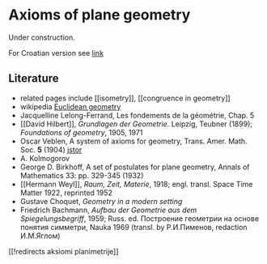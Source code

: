 # Axioms of plane geometry

Under construction.

For Croatian version see [link](https://ncatlab.org/zoranskoda/show/aksiomi+planimetrije)

## Literature

* related pages include [[isometry]], [[congruence in geometry]]
* wikipedia [Euclidean geometry](https://en.wikipedia.org/wiki/Euclidean_geometry)
* Jacquelline Lelong-Ferrand, Les fondements de la géométrie, Chap. 5
* [[David Hilbert]], _Grundlagen der Geometrie_. Leipzig, Teubner (1899); _Foundations of geometry_, 1905, 1971
* Oscar Veblen, A system of axioms for geometry, Trans. Amer. Math. Soc. __5__ (1904) [jstor](https://archive.org/details/jstor-1986462)
* A. Kolmogorov
* George D. Birkhoff, A set of postulates for plane geometry, Annals of Mathematics 33: pp. 329-345 (1932)
* [[Hermann Weyl]], _Raum, Zeit, Materie_, 1918; engl. transl. Space Time Matter 1922, reprinted 1952
* Gustave Choquet, _Geometry in a modern setting_
* Friedrich Bachmann, _Aufbau der Geometrie aus dem Spiegelungsbegriff_, 1959; Russ. ed. Построение геометрии на основе понятия симметри, Nauka 1969 (transl. by Р.И.Пименов, redaction И.М.Яглом)

[[!redirects aksiomi planimetrije]]